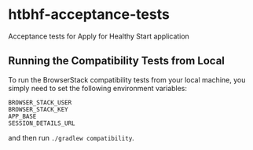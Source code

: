 # htbhf-acceptance-tests
Acceptance tests for Apply for Healthy Start application

## Running the Compatibility Tests from Local
To run the BrowserStack compatibility tests from your local machine, you simply need to set the following environment variables:

```
BROWSER_STACK_USER
BROWSER_STACK_KEY
APP_BASE
SESSION_DETAILS_URL
```

and then run `./gradlew compatibility`.
